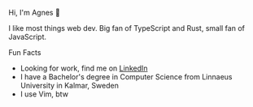 Hi, I'm Agnes 👋

I like most things web dev. Big fan of TypeScript and Rust, small fan of JavaScript.

Fun Facts
- Looking for work, find me on [LinkedIn](https://www.linkedin.com/in/agnes-martinsson-00b328250)
- I have a Bachelor's degree in Computer Science from Linnaeus University in Kalmar, Sweden
- I use Vim, btw

<!--
**agnsmar/agnsmar** is a ✨ _special_ ✨ repository because its `README.md` (this file) appears on your GitHub profile.

Here are some ideas to get you started:

- 🔭 I’m currently working on ...
- 🌱 I’m currently learning ...
- 👯 I’m looking to collaborate on ...
- 🤔 I’m looking for help with ...
- 💬 Ask me about ...
- 📫 How to reach me: ...
- 😄 Pronouns: ...
- ⚡ Fun fact: ...
-->
